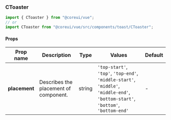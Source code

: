 ### CToaster

```jsx
import { CToaster } from "@coreui/vue";
// or
import CToaster from "@coreui/vue/src/components/toast/CToaster";
```

#### Props

| Prop name     | Description                           | Type   | Values                                                                                                                          | Default |
| ------------- | ------------------------------------- | ------ | ------------------------------------------------------------------------------------------------------------------------------- | ------- |
| **placement** | Describes the placement of component. | string | `'top-start'`, `'top'`, `'top-end'`, `'middle-start'`, `'middle'`, `'middle-end'`, `'bottom-start'`, `'bottom'`, `'bottom-end'` | -       |
